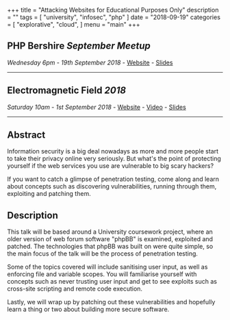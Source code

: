 +++
title = "Attacking Websites for Educational Purposes Only"
description = ""
tags = [
    "university",
    "infosec",
    "php"
]
date = "2018-09-19"
categories = [
    "explorative",
    "cloud",
]
menu = "main"
+++

## PHP Bershire _September Meetup_
_Wednesday 6pm_ - _19th September 2018_ -
[Website](https://www.meetup.com/PHP-Berkshire/events/254003810/) -
[Slides](https://docs.google.com/presentation/d/1mHnHneh78jgThznnA6IgeazdVnmgceYXOJxMvlSmS_Q)

***

## Electromagnetic Field _2018_
_Saturday 10am_ - _1st September 2018_ -
[Website](https://www.emfcamp.org/line-up/2018/371-attacking-websites-for-educational-purposes-only) -
[Video](https://www.youtube.com/watch?v=2uA2xdUKWZE) -
[Slides](https://docs.google.com/presentation/d/1KRe1Abxy5txgmuNStJe9qkcoCMLdEx_7v9nPy_HZ1ds)

***

## Abstract 
Information security is a big deal nowadays as more and more people start to take their privacy online very seriously. But what's the point of protecting yourself if the web services you use are vulnerable to big scary hackers? 

If you want to catch a glimpse of penetration testing, come along and learn about concepts such as discovering vulnerabilities, running through them, exploiting and patching them. 

## Description 
This talk will be based around a University coursework project, where an older version of web forum software "phpBB" is examined, exploited and patched. The technologies that phpBB was built on were quite simple, so the main focus of the talk will be the process of penetration testing. 

Some of the topics covered will include sanitising user input, as well as enforcing file and variable scopes. You will familiarise yourself with concepts such as never trusting user input and get to see exploits such as cross-site scripting and remote code execution. 

Lastly, we will wrap up by patching out these vulnerabilities and hopefully learn a thing or two about building more secure software. 